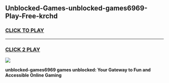 
## Unblocked-Games-unblocked-games6969-Play-Free-krchd
<h3>
<a href="https://premium76.site?title=unblocked-games6969&ref=19M">CLICK TO PLAY</a></h3>
<hr>

<h3>
<a href="https://premium76.site?title=unblocked-games6969&ref=19M">CLICK 2 PLAY</a>
  
</h3>

<a href="https://premium76.site?title=unblocked-games6969&ref=19M"><img src="https://clearcache.store/games.png"></a>


**unblocked-games6969 games unblocked: Your Gateway to Fun and Accessible Online Gaming**
